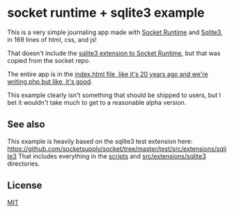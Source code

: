 # socket runtime + sqlite3 example

This is a very simple journaling app made with [Socket Runtime](https://github.com/socketsupply/socket) and [Sqlite3](https://www.sqlite.org/index.html), in 169 lines of html, css, and js!

That doesn't include the [sqlite3 extension to Socket Runtime](src/extensions/sqlite3), but that was copied from the socket repo.

The entire app is in the [index.html file, like it's 20 years ago and we're writing php but like, it's good](index.html).

This example clearly isn't something that should be shipped to users, but I bet it wouldn't take much to get to a reasonable alpha version.

## See also
This example is heavily based on the sqlite3 test extension here: https://github.com/socketsupply/socket/tree/master/test/src/extensions/sqlite3
That includes everything in the [scripts](scripts/) and [src/extensions/sqlite3](src/extensions/sqlite3) directories.

## License
[MIT](LICENSE.md)

